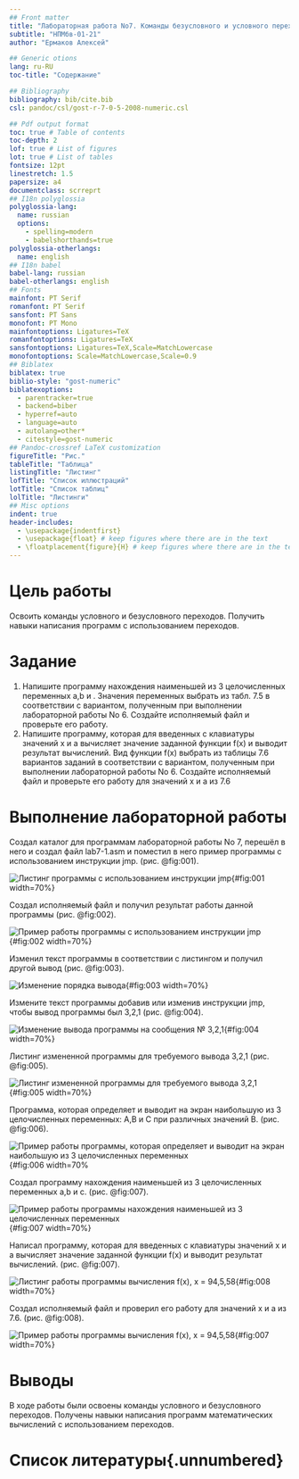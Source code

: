 ```yaml
---
## Front matter
title: "Лабораторная работа No7. Команды безусловного и условного переходов в Nasm. Программирование ветвлений."
subtitle: "НПМбв-01-21"
author: "Ермаков Алексей"

## Generic otions
lang: ru-RU
toc-title: "Содержание"

## Bibliography
bibliography: bib/cite.bib
csl: pandoc/csl/gost-r-7-0-5-2008-numeric.csl

## Pdf output format
toc: true # Table of contents
toc-depth: 2
lof: true # List of figures
lot: true # List of tables
fontsize: 12pt
linestretch: 1.5
papersize: a4
documentclass: scrreprt
## I18n polyglossia
polyglossia-lang:
  name: russian
  options:
	- spelling=modern
	- babelshorthands=true
polyglossia-otherlangs:
  name: english
## I18n babel
babel-lang: russian
babel-otherlangs: english
## Fonts
mainfont: PT Serif
romanfont: PT Serif
sansfont: PT Sans
monofont: PT Mono
mainfontoptions: Ligatures=TeX
romanfontoptions: Ligatures=TeX
sansfontoptions: Ligatures=TeX,Scale=MatchLowercase
monofontoptions: Scale=MatchLowercase,Scale=0.9
## Biblatex
biblatex: true
biblio-style: "gost-numeric"
biblatexoptions:
  - parentracker=true
  - backend=biber
  - hyperref=auto
  - language=auto
  - autolang=other*
  - citestyle=gost-numeric
## Pandoc-crossref LaTeX customization
figureTitle: "Рис."
tableTitle: "Таблица"
listingTitle: "Листинг"
lofTitle: "Список иллюстраций"
lotTitle: "Список таблиц"
lolTitle: "Листинги"
## Misc options
indent: true
header-includes:
  - \usepackage{indentfirst}
  - \usepackage{float} # keep figures where there are in the text
  - \floatplacement{figure}{H} # keep figures where there are in the text
---
```


# Цель работы

Освоить команды условного и безусловного переходов. Получить навыки написания
программ с использованием переходов. 

# Задание

1. Напишите программу нахождения наименьшей из 3 целочисленных переменных a,b и .
Значения переменных выбрать из табл. 7.5 в соответствии с вариантом, полученным
при выполнении лабораторной работы No 6. Создайте исполняемый файл и проверьте
его работу.
2. Напишите программу, которая для введенных с клавиатуры значений x и a вычисляет
значение заданной функции f(x) и выводит результат вычислений. Вид функции f(x)
выбрать из таблицы 7.6 вариантов заданий в соответствии с вариантом, полученным
при выполнении лабораторной работы No 6. Создайте исполняемый файл и проверьте
его работу для значений x и a из 7.6


# Выполнение лабораторной работы

Создал каталог для программам лабораторной работы No 7, перешёл в него и создал файл lab7-1.asm и поместил в него пример программы с использованием инструкции jmp.  (рис. @fig:001).

![Листинг программы с использованием инструкции jmp](image/7-1.png){#fig:001 width=70%}


Создал исполняемый файл и получил результат работы данной программы (рис. @fig:002).

![Пример работы программы с использованием инструкции jmp ](image/7-2.png){#fig:002 width=70%}


 Изменил текст программы в соответствии с листингом и получил другой вывод (рис. @fig:003).

![Изменение порядка вывода](image/7-3.png){#fig:003 width=70%}


Измените текст программы добавив или изменив инструкции jmp, чтобы вывод программы был 3,2,1 (рис. @fig:004).

![Изменение вывода программы  на сообщения № 3,2,1](image/7-4.png){#fig:004 width=70%}


Листинг измененной программы для требуемого вывода 3,2,1 (рис. @fig:005).

![Листинг измененной программы для требуемого вывода 3,2,1](image/7-5.png){#fig:005 width=70%}


Программа, которая определяет и выводит на экран наибольшую из 3 целочисленных переменных: A,B и C при различных  значений B. (рис. @fig:006).

![Пример работы программы, которая определяет и выводит на экран наибольшую из 3 целочисленных переменных](image/7-6.png){#fig:006 width=70%



Создал программу нахождения наименьшей из 3 целочисленных переменных a,b и с. (рис. @fig:007).

![Пример работы программы нахождения наименьшей из 3 целочисленных переменных](image/7-7.png){#fig:007 width=70%}



Написал программу, которая для введенных с клавиатуры значений x и a вычисляет
значение заданной функции f(x) и выводит результат вычислений. (рис. @fig:007).

![Листинг  работы программы вычисления  f(x), x = 94,5,58 ](image/7-8.png){#fig:008 width=70%}


Создал исполняемый файл и проверил его работу для значений x и a из 7.6. (рис. @fig:008).

![Пример работы программы вычисления  f(x), x = 94,5,58 ](image/7-9.png){#fig:007 width=70%}



# Выводы

В ходе работы были освоены команды условного и безусловного переходов. Получены навыки написания программ математических вычислений с использованием переходов.
# Список литературы{.unnumbered}


